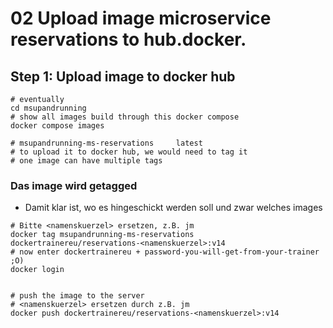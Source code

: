 # 02 Upload image microservice reservations to hub.docker. 

## Step 1: Upload image to docker hub 

```
# eventually 
cd msupandrunning
# show all images build through this docker compose 
docker compose images
```

```
# msupandrunning-ms-reservations     latest  
# to upload it to docker hub, we would need to tag it
# one image can have multiple tags
```

### Das image wird getagged 

  * Damit klar ist, wo es hingeschickt werden soll und zwar welches images 

```
# Bitte <namenskuerzel> ersetzen, z.B. jm  
docker tag msupandrunning-ms-reservations dockertrainereu/reservations-<namenskuerzel>:v14
# now enter dockertrainereu + password-you-will-get-from-your-trainer ;O)
docker login
```

```

# push the image to the server
# <namenskuerzel> ersetzen durch z.B. jm 
docker push dockertrainereu/reservations-<namenskuerzel>:v14
```
